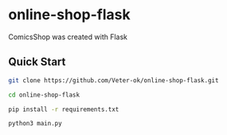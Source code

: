 # online-shop-flask

ComicsShop was created with Flask

## Quick Start

```bash
git clone https://github.com/Veter-ok/online-shop-flask.git
```

``` bash
cd online-shop-flask
```

```bash
pip install -r requirements.txt
```

```bash
python3 main.py
```
